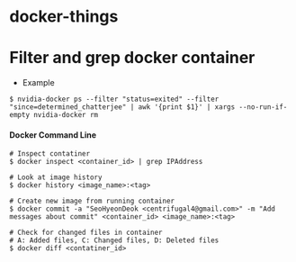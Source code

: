 # docker-things


# Filter and grep docker container
* Example
```
$ nvidia-docker ps --filter "status=exited" --filter "since=determined_chatterjee" | awk '{print $1}' | xargs --no-run-if-empty nvidia-docker rm
```

#### Docker Command Line
```
# Inspect contatiner 
$ docker inspect <container_id> | grep IPAddress

# Look at image history
$ docker history <image_name>:<tag>

# Create new image from running container
$ docker commit -a "SeoHyeonDeok <centrifugal4@gmail.com>" -m "Add messages about commit" <container_id> <image_name>:<tag>

# Check for changed files in container
# A: Added files, C: Changed files, D: Deleted files
$ docker diff <contatiner_id>
```
